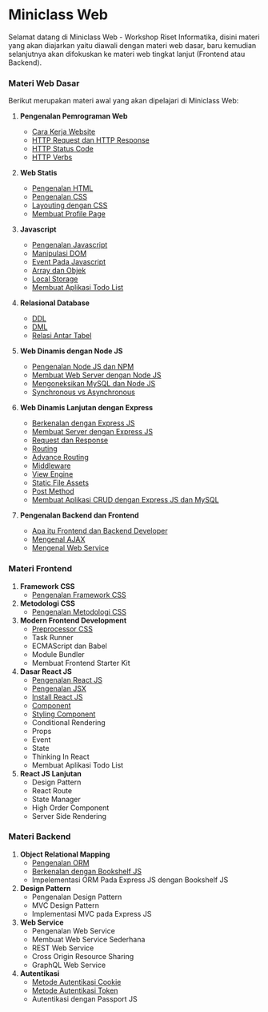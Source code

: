 # Miniclass Web

Selamat datang di Miniclass Web - Workshop Riset Informatika,
disini materi yang akan diajarkan yaitu diawali dengan materi web dasar, baru kemudian selanjutnya akan difokuskan ke materi web tingkat lanjut (Frontend atau Backend).

### Materi Web Dasar

Berikut merupakan materi awal yang akan dipelajari di Miniclass Web:

1.  **Pengenalan Pemrograman Web**
    - [Cara Kerja Website](dasar/topik1/cara-kerja-website.md)
    - [HTTP Request dan HTTP Response](dasar/topik1/http-request-dan-response.md)
    - [HTTP Status Code](dasar/topik1/http-status-code.md)
    - [HTTP Verbs](dasar/topik1/http-verbs.md)
2.  **Web Statis**
    - [Pengenalan HTML](dasar/topik2/pengenalan-html.md)
    - [Pengenalan CSS](dasar/topik2/pengenalan-css.md)
    - [Layouting dengan CSS](dasar/topik2/layouting-dengan-css.md)
    - [Membuat Profile Page](dasar/topik2/membuat-profile-page.md)
3.  **Javascript**
    - [Pengenalan Javascript](dasar/topik3/pengenalan-javascript.md)
    - [Manipulasi DOM](dasar/topik3/manipulasi-dom.md)
    - [Event Pada Javascript](dasar/topik3/event-pada-javascript.md)
    - [Array dan Objek](dasar/topik3/array-dan-objek.md)
    - [Local Storage](dasar/topik3/local-storage.md)
    - [Membuat Aplikasi Todo List](dasar/topik3/membuat-aplikasi-todo-list)
4.  **Relasional Database**
    - [DDL](dasar/topik4/DDL.md)
    - [DML](dasar/topik4/DML.md)
    - [Relasi Antar Tabel](dasar/topik4/relasi-antar-table.md)
5.  **Web Dinamis dengan Node JS**
    - [Pengenalan Node JS dan NPM](dasar/topik5/pengenalan-nodejs-dan-npm.md)
    - [Membuat Web Server dengan Node JS](dasar/topik5/membuat-web-server-dengan-nodejs.md)
    - [Mengoneksikan MySQL dan Node JS](dasar/topik5/mengoneksikan-mysql-dan-nodejs.md)
    - [Synchronous vs Asynchronous](dasar/topik5/synchronous-vs-asynchronous.md)
6.  **Web Dinamis Lanjutan dengan Express**
    - [Berkenalan dengan Express JS](dasar/topik6/berkenalan-dengan-expressjs.md)
    - [Membuat Server dengan Express JS](dasar/topik6/membuat-server-dengan-expressjs.md)
    - [Request dan Response](dasar/topik6/request-dan-response.md)
    - [Routing](dasar/topik6/routing.md)
    - [Advance Routing](dasar/topik6/advance-routing.md)
    - [Middleware](dasar/topik6/middleware.md)
    - [View Engine](dasar/topik6/view-engine.md)
    - [Static File Assets](dasar/topik6/static-file-assets.md)
    - [Post Method](dasar/topik6/post-method.md)
    - [Membuat Aplikasi CRUD dengan Express JS dan MySQL](dasar/topik6/membuat-aplikasi-crud-dengan-expressjs-dan-mysql.md)
7.  **Pengenalan Backend dan Frontend**

    - [Apa itu Frontend dan Backend Developer](dasar/topik7/apa-itu-frontend-dan-backend-developer.md)
    - [Mengenal AJAX](dasar/topik7/mengenal-ajax.md)
    - [Mengenal Web Service](dasar/topik7/mengenal-web-service.md)

### Materi Frontend

1.  **Framework CSS**
    - [Pengenalan Framework CSS](front-end/topik1/pengenalan-framework-css.md)
2.  **Metodologi CSS**
    - [Pengenalan Metodologi CSS](front-end/topik2/pengenalan-metodologi-css.md)
3.  **Modern Frontend Development**
    - [Preprocessor CSS](front-end/topik3/preprocessor-css.md)
    - Task Runner
    - ECMAScript dan Babel
    - Module Bundler
    - Membuat Frontend Starter Kit
4.  **Dasar React JS**
    - [Pengenalan React JS](front-end/topik4/pengenalan-reactjs.md)
    - [Pengenalan JSX](front-end/topik4/pengenalan-jsx.md)
    - [Install React JS](front-end/topik4/install-reactjs.md)
    - [Component](front-end/topik4/component.md)
    - [Styling Component](front-end/topik4/styling-component.md)
    - Conditional Rendering
    - Props
    - Event
    - State
    - Thinking In React
    - Membuat Aplikasi Todo List
5.  **React JS Lanjutan**
    - Design Pattern
    - React Route
    - State Manager
    - High Order Component
    - Server Side Rendering

### Materi Backend

1.  **Object Relational Mapping**
    - [Pengenalan ORM](back-end/topik1/pengenalan-orm.md)
    - [Berkenalan dengan Bookshelf JS](back-end/topik1/berkenalan-dengan-bookshelfjs.md)
    - Impelementasi ORM Pada Express JS dengan Bookshelf JS
2.  **Design Pattern**
    - Pengenalan Design Pattern
    - MVC Design Pattern
    - Implementasi MVC pada Express JS
3.  **Web Service**
    - Pengenalan Web Service
    - Membuat Web Service Sederhana
    - REST Web Service
    - Cross Origin Resource Sharing
    - GraphQL Web Service
4.  **Autentikasi**
    - [Metode Autentikasi Cookie](back-end/topik4/metode-autentikasi-cookie.md)
    - [Metode Autentikasi Token](back-end/topik4/metode-autentikasi-token.md)
    - Autentikasi dengan Passport JS
